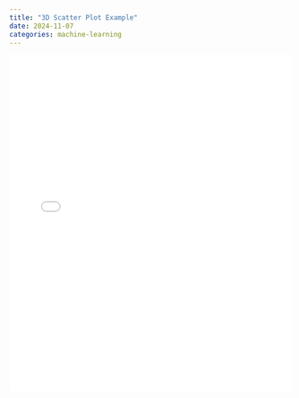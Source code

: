 ```yaml
---
title: "3D Scatter Plot Example"
date: 2024-11-07
categories: machine-learning
---
```


<iframe src="/assets/interactive_2d_scatter.html" width="100%" height="600" frameborder="0"></iframe>
